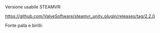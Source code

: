 Versione usabile STEAMVR:

https://github.com/ValveSoftware/steamvr_unity_plugin/releases/tag/2.2.0


Fonte palla e birilli:
